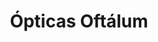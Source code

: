 ---
title: "Ópticas Oftálum"
url: /san-cristobal-de-las-casas/opticas-oftalum-avenida-insurgentes/
shop: óptico
---
